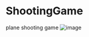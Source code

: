 # ShootingGame
plane shooting game
![image](http://github.com/Hanalababy/Image/raw/master/ShootingGame1.jpg)

